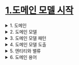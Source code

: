
# [1.도메인 모델 시작](./1.도메인-모델-시작)

<details> <summary> 1. 도메인 </summary>

</details>


<details> <summary> 2. 도메인 모델 </summary>

</details>

<details> <summary> 3. 도메인 모델 패턴 </summary>

</details>

<details> <summary> 4. 도메인 모델 도출 </summary>

</details>

<details> <summary> 5. 엔티티와 밸류 </summary>

</details>

<details> <summary> 6. 도메인 용어  </summary>

</details>
